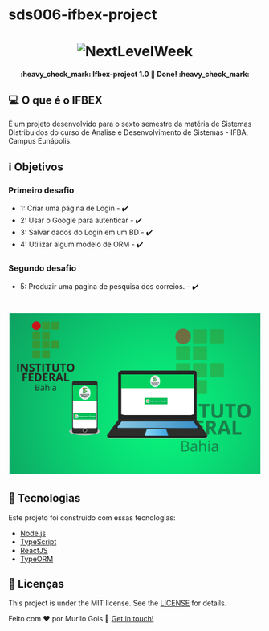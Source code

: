 # sds006-ifbex-project
<h1 align="center">
    <img alt="NextLevelWeek" title="#NextLevelWeek" src="https://upload.wikimedia.org/wikipedia/commons/thumb/8/82/Instituto_Federal_da_Bahia_-_Marca_Vertical_2015.svg/1200px-Instituto_Federal_da_Bahia_-_Marca_Vertical_2015.svg.png" width="250px" />
</h1>


<h4 align="center"> 
	:heavy_check_mark:  Ifbex-project 1.0 🚀 Done! :heavy_check_mark:
</h4>



## 💻 O que é o IFBEX

É um projeto desenvolvido para o sexto semestre da matéria de Sistemas Distribuidos
do curso de Analise e Desenvolvimento de Sistemas - IFBA, Campus Eunápolis.


## :information_source: Objetivos

### Primeiro desafio
-  1: Criar uma página de Login - :heavy_check_mark:
-  2: Usar o Google para autenticar - :heavy_check_mark:
-  3: Salvar dados do Login em um BD - :heavy_check_mark:
-  4: Utilizar algum modelo de ORM - :heavy_check_mark:

### Segundo desafio
-  5: Produzir uma pagina de pesquisa dos correios. - :heavy_check_mark:

<h1 align="center">
    <img alt="Example" title="Example" src="https://github.com/goismurilo/sds006-ifbex-project/blob/master/client/src/assets/images/ifbex-icon.jpg" width="500px" />
</h1>


## :rocket: Tecnologias

Este projeto foi construido com essas tecnologias:
- [Node.js][nodejs]
- [TypeScript][typescript]
- [ReactJS][reactjs]
- [TypeORM][typeorm]

## :memo: Licenças

This project is under the MIT license. See the [LICENSE](https://github.com/DanielObara/NLW-1.0/blob/master/LICENSE) for details.

Feito com ♥ por Murilo Gois :wave: [Get in touch!](https://www.linkedin.com/in/goismurilo/)

[nodejs]: https://nodejs.org/
[typescript]: https://www.typescriptlang.org/
[expo]: https://expo.io/
[reactjs]: https://reactjs.org
[rn]: https://facebook.github.io/react-native/
[yarn]: https://yarnpkg.com/
[typeorm]: https://typeorm.io/#/
